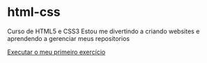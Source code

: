 # html-css
Curso de HTML5 e CSS3
Estou me divertindo a criando websites e aprendendo a gerenciar meus repositorios

<a href="https//tanislaucacuengue.girhub.io/html-css/exercícios/ex001/index.html">Executar o meu primeiro exercício</a>
